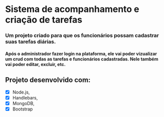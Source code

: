 # Sistema de acompanhamento e criação de tarefas
### Um projeto criado para que os funcionários possam cadastrar suas tarefas diárias.
#### Após o administrador fazer login na plataforma, ele vai poder vizualizar um crud com todas as tarefas e funcionários cadastradas. Nele também vai poder editar, excluir, etc. 

## Projeto desenvolvido com: 
- [x] Node.js,
- [x] Handlebars,
- [x] MongoDB,
- [x] Bootstrap
